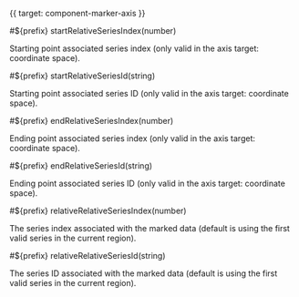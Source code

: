 {{ target: component-marker-axis }}

#${prefix} startRelativeSeriesIndex(number)

Starting point associated series index (only valid in the axis target: coordinate space).

#${prefix} startRelativeSeriesId(string)

Starting point associated series ID (only valid in the axis target: coordinate space).

#${prefix} endRelativeSeriesIndex(number)

Ending point associated series index (only valid in the axis target: coordinate space).

#${prefix} endRelativeSeriesId(string)

Ending point associated series ID (only valid in the axis target: coordinate space).

#${prefix} relativeRelativeSeriesIndex(number)

The series index associated with the marked data (default is using the first valid series in the current region).

#${prefix} relativeRelativeSeriesId(string)

The series ID associated with the marked data (default is using the first valid series in the current region).